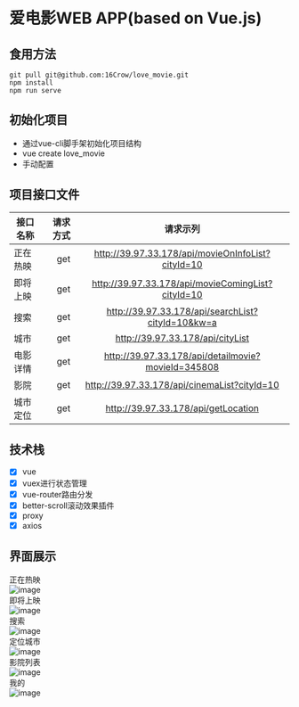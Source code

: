 # 爱电影WEB APP(based on Vue.js)

## 食用方法
```
git pull git@github.com:16Crow/love_movie.git
npm install
npm run serve
```

## 初始化项目
+ 通过vue-cli脚手架初始化项目结构
+ vue create love_movie
+ 手动配置

## 项目接口文件
|接口名称	|请求方式	|请求示列|
| --------   | -----:  | :----: |
|正在热映	|get	|http://39.97.33.178/api/movieOnInfoList?cityId=10|
|即将上映	|get	|http://39.97.33.178/api/movieComingList?cityId=10|
|搜索	    |get	|http://39.97.33.178/api/searchList?cityId=10&kw=a|
|城市	    |get	|http://39.97.33.178/api/cityList|
|电影详情	|get	|http://39.97.33.178/api/detailmovie?movieId=345808|
|影院	    |get	|http://39.97.33.178/api/cinemaList?cityId=10|
|城市定位	|get	|http://39.97.33.178/api/getLocation|

## 技术栈
- [x] vue 
- [x] vuex进行状态管理 
- [x] vue-router路由分发
- [x] better-scroll滚动效果插件
- [x] proxy
- [x] axios

## 界面展示
正在热映  
![image](https://github.com/16Crow/love_movie/blob/master/docImg/movie_now.png)  
即将上映  
![image](https://github.com/16Crow/love_movie/blob/master/docImg/movie_comming.png)  
搜索  
![image](https://github.com/16Crow/love_movie/blob/master/docImg/movie_search.png)  
定位城市  
![image](https://github.com/16Crow/love_movie/blob/master/docImg/movie_location.png)  
影院列表  
![image](https://github.com/16Crow/love_movie/blob/master/docImg/cinemaList.png)  
我的  
![image](https://github.com/16Crow/love_movie/blob/master/docImg/mine.png)  
